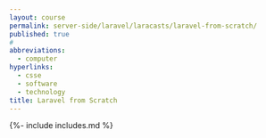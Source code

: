 ```yaml
---
layout: course
permalink: server-side/laravel/laracasts/laravel-from-scratch/
published: true
#
abbreviations:
  - computer
hyperlinks:
  - csse
  - software
  - technology
title: Laravel from Scratch
---
```

{%- include includes.md %}